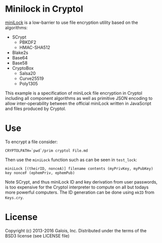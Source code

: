 # Minilock in Cryptol

[miniLock](https://minilock.io) is a low-barrier to use file encryption utility
based on the algorithms:

- SCrypt
  - PBKDF2
  - HMAC-SHA512
- Blake2s
- Base64
- Base58
- CryptoBox
  - Salsa20
  - Curve25519
  - Poly1305

This example is a specification of miniLock file encryption in Cryptol including
all component algorithms as well as primitive JSON encoding to allow
inter-operability between the official miniLock written in JavaScript and files
produced by Cryptol.

# Use

To encrypt a file consider:

```
CRYPTOLPATH=`pwd`/prim cryptol File.md
```

Then use the `miniLock` function such as can be seen in `test_lock`:

```
miniLock [(theirID, nonceA)] filename contents (myPrivKey, myPubKey) key nonceF (ephemPriv, ephemPub)
```

Note SCrypt, and thus miniLock ID and key derivation from user passwords, is too
expensive for the Cryptol interpreter to compute on all but todays more powerful
computers. The ID generation can be done using `mkID` from `Keys.cry`.

# License

Copyright (c) 2013-2016 Galois, Inc.
Distributed under the terms of the BSD3 license (see LICENSE file)
